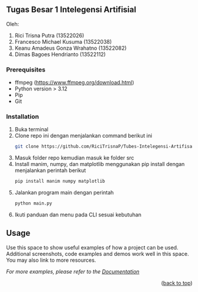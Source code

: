 ## Tugas Besar 1 Intelegensi Artifisial
Oleh:
1. Rici Trisna Putra (13522026)
2. Francesco Michael Kusuma (13522038)
3. Keanu Amadeus Gonza Wrahatno (13522082)
4. Dimas Bagoes Hendrianto (13522112)

### Prerequisites

* ffmpeg (https://www.ffmpeg.org/download.html)
* Python version > 3.12
* Pip
* Git

### Installation

1. Buka terminal 
2. Clone repo ini dengan menjalankan command berikut ini
   ```sh
   git clone https://github.com/RiciTrisnaP/Tubes-Intelegensi-Artifisal-Magic-Cube
   ```
3. Masuk folder repo kemudian masuk ke folder src
4. Install manim, numpy, dan matplotlib menggunakan pip install dengan menjalankan perintah berikut
   ```sh
   pip install manim numpy matplotlib
   ```
5. Jalankan program main dengan perintah
   ```sh
   python main.py
   ```
6. Ikuti panduan dan menu pada CLI sesuai kebutuhan



<!-- USAGE EXAMPLES -->
## Usage

Use this space to show useful examples of how a project can be used. Additional screenshots, code examples and demos work well in this space. You may also link to more resources.

_For more examples, please refer to the [Documentation](https://example.com)_

<p align="right">(<a href="#readme-top">back to top</a>)</p>
